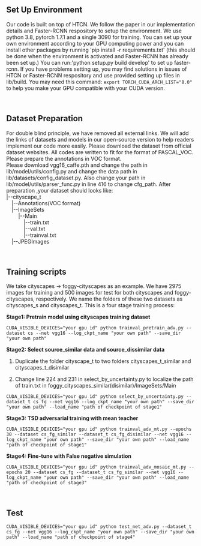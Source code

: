 

## Set Up Environment
Our code is built on top of HTCN. We follow the paper in our implementation details and Faster-RCNN respository to setup the 
environment. We use python 3.8, pytorch 1.7.1 and a single 3090 for training. You can set up your own 
environment according to your GPU computing power and you can install other packages by running 'pip install -r requirements.txt'
(this should be done when the environment is activated and Faster-RCNN has already been set up.)
You can run:'python setup.py build develop' to set up faster-rcnn. If you have problems setting up, you may find solutions in 
issues of HTCN or Faster-RCNN respository and use provided setting up files in lib/build.
You may need this command: ```export TORCH_CUDA_ARCH_LIST="8.0"``` to help you make your GPU compatible with your CUDA version.

&nbsp;
## Dataset Preparation
For double blind principle, we have removed all external links. We will add the links of datasets and models in 
our open-source version to help readers implement our code more easily. Please download the dataset from official 
dataset websites. All codes are written to fit for the format of PASCAL_VOC. Please prepare the annotations in VOC format.  
Please download vgg16_caffe.pth and change the path in lib/model/utils/config.py and change the data path in lib/datasets/config_dataset.py.
Also change your path in lib/model/utils/parser_func.py in line 416 to change cfg_path.
After preparation ,your dataset should looks like:  
|--cityscape_t  
&emsp;|--Annotations(VOC format)  
&emsp;|--ImageSets  
&emsp;&emsp; |--Main  
&emsp;&emsp;&emsp; |--train.txt  
&emsp;&emsp;&emsp; |--val.txt  
&emsp;&emsp;&emsp; |--trainval.txt  
&emsp;|--JPEGImages  

&nbsp;
## Training scripts
We take cityscapes -> foggy-cityscapes as an example. We have 2975 images for training and 500 images for test for both
cityscapes and foggy-cityscapes, respectively. We name the folders of these two datasets as cityscapes_s and cityscapes_t.
This is a four stage training process:

**Stage1: Pretrain model using cityscapes training dataset**
```
CUDA_VISIBLE_DEVICES="your gpu id" python trainval_pretrain_adv.py --dataset cs --net vgg16 --log_ckpt_name "your own path" --save_dir "your own path"
```

**Stage2: Select source_similar data and source_dissimilar data**

1. Duplicate the folder cityscape_t to two folders cityscapes_t_similar and cityscapes_t_disimilar 

2. Change line 224 and 231 in select_by_uncertainty.py to localize the path of train.txt in foggy_cityscapes_similar(disimilar)/ImageSets/Main
```
CUDA_VISIBLE_DEVICES="your gpu id" python select_by_uncertainty.py --dataset_t cs_fg --net vgg16 --log_ckpt_name "your own path" --save_dir "your own path" --load_name "path of checkpoint of stage1"
```

**Stage3: TSD adversarial training with mean teacher**
```
CUDA_VISIBLE_DEVICES="your gpu id" python trainval_adv_mt.py --epochs 30 --dataset cs_fg_similar --dataset_t cs_fg_disimilar --net vgg16 --log_ckpt_name "your own path" --save_dir "your own path" --load_name "path of checkpoint of stage1"
```

**Stage4: Fine-tune with False negative simulation**
```
CUDA_VISIBLE_DEVICES="your gpu id" python trainval_adv_mosaic_mt.py --epochs 20 --dataset cs_fg --dataset_t cs_fg_similar --net vgg16 --log_ckpt_name "your own path" --save_dir "your own path" --load_name "path of checkpoint of stage3"
```
&nbsp;
## Test
```
CUDA_VISIBLE_DEVICES="your gpu id" python test_net_adv.py --dataset_t cs_fg --net vgg16 --log_ckpt_name "your own path" --save_dir "your own path" --load_name "path of checkpoint of stage4"
```

